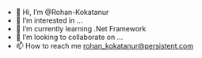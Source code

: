 - 👋 Hi, I’m @Rohan-Kokatanur
- 👀 I’m interested in ...
- 🌱 I’m currently learning .Net Framework
- 💞️ I’m looking to collaborate on ...
- 📫 How to reach me rohan_kokatanur@persistent.com

<!---
Rohan-Kokatanur/Rohan-Kokatanur is a ✨ special ✨ repository because its `README.md` (this file) appears on your GitHub profile.
You can click the Preview link to take a look at your changes.
--->
